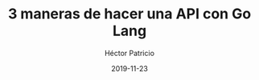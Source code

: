 ---
title: "3 maneras de hacer una API con Go Lang"
date: 2019-11-23
author: Héctor Patricio
tags:
categories: 
comments: true
excerpt: "Escribe aquí un buen resumen de tu artículo"
header:
  overlay_image: #image
---